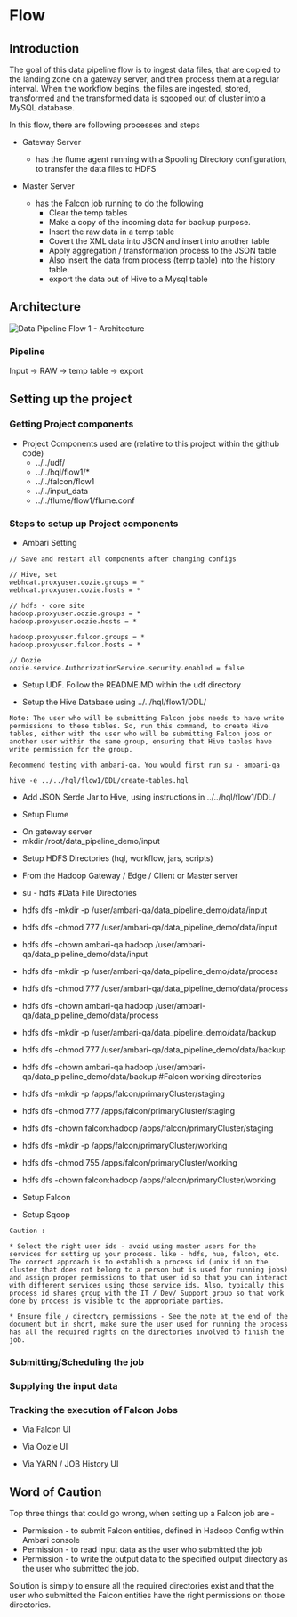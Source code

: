 # Flow

## Introduction

The goal of this data pipeline flow is to ingest data files, that are copied to the landing zone on a gateway server, and then process them at a regular interval. When the workflow begins, the files are ingested, stored, transformed and the transformed data is sqooped out of cluster into a MySQL database. 

In this flow, there are following processes and steps 

* Gateway Server
	* has the flume agent running with a Spooling Directory configuration, to transfer the data files to HDFS
	
* Master Server 
	* has the Falcon job running to do the following	
		* Clear the temp tables
		* Make a copy of the incoming data for backup purpose. 
		* Insert the raw data in a temp table
		* Covert the XML data into JSON and insert into another table 
		* Apply aggregation / transformation process to the JSON table 
		* Also insert the data from process (temp table) into the history table.
		* export the data out of Hive to a Mysql table
		
## Architecture

![Data Pipeline Flow 1 - Architecture](https://raw.githubusercontent.com/sainib/hadoop-demos/master/data-pipeline/flows/flow-1/architecture.png)
		
### Pipeline 

Input -> RAW -> temp table -> export 				

## Setting up the project		

### Getting Project components

* Project Components used are (relative to this project within the github code) 
	* ../../udf/
	* ../../hql/flow1/*
	* ../../falcon/flow1
	* ../../input_data
	* ../../flume/flow1/flume.conf
	

### Steps to setup up Project components

* Ambari Setting
```
// Save and restart all components after changing configs

// Hive, set
webhcat.proxyuser.oozie.groups = *
webhcat.proxyuser.oozie.hosts = *

// hdfs - core site
hadoop.proxyuser.oozie.groups = *
hadoop.proxyuser.oozie.hosts = *

hadoop.proxyuser.falcon.groups = *
hadoop.proxyuser.falcon.hosts = *

// Oozie
oozie.service.AuthorizationService.security.enabled = false

```

* Setup UDF. Follow the README.MD within the udf directory

* Setup the Hive Database using ../../hql/flow1/DDL/
```
Note: The user who will be submitting Falcon jobs needs to have write permissions to these tables. So, run this command, to create Hive tables, either with the user who will be submitting Falcon jobs or another user within the same group, ensuring that Hive tables have write permission for the group.

Recommend testing with ambari-qa. You would first run su - ambari-qa

hive -e ../../hql/flow1/DDL/create-tables.hql
```

* Add JSON Serde Jar to Hive, using instructions in  ../../hql/flow1/DDL/

* Setup Flume
 - On gateway server 
 - mkdir /root/data_pipeline_demo/input

* Setup HDFS Directories (hql, workflow, jars, scripts)
 - From the Hadoop Gateway / Edge / Client or Master server 
 
 - su - hdfs 
 #Data File Directories 
 - hdfs dfs -mkdir -p /user/ambari-qa/data_pipeline_demo/data/input
 - hdfs dfs -chmod 777 /user/ambari-qa/data_pipeline_demo/data/input
 - hdfs dfs -chown ambari-qa:hadoop /user/ambari-qa/data_pipeline_demo/data/input
 
 - hdfs dfs -mkdir -p /user/ambari-qa/data_pipeline_demo/data/process
 - hdfs dfs -chmod 777 /user/ambari-qa/data_pipeline_demo/data/process
 - hdfs dfs -chown ambari-qa:hadoop /user/ambari-qa/data_pipeline_demo/data/process

 - hdfs dfs -mkdir -p /user/ambari-qa/data_pipeline_demo/data/backup
 - hdfs dfs -chmod 777 /user/ambari-qa/data_pipeline_demo/data/backup
 - hdfs dfs -chown ambari-qa:hadoop /user/ambari-qa/data_pipeline_demo/data/backup
#Falcon working directories 
 - hdfs dfs -mkdir -p /apps/falcon/primaryCluster/staging
 - hdfs dfs -chmod 777 /apps/falcon/primaryCluster/staging
 - hdfs dfs -chown falcon:hadoop /apps/falcon/primaryCluster/staging

 - hdfs dfs -mkdir -p /apps/falcon/primaryCluster/working
 - hdfs dfs -chmod 755 /apps/falcon/primaryCluster/working
 - hdfs dfs -chown falcon:hadoop /apps/falcon/primaryCluster/working


* Setup Falcon

* Setup Sqoop

```
Caution : 

* Select the right user ids - avoid using master users for the services for setting up your process. like - hdfs, hue, falcon, etc. The correct approach is to establish a process id (unix id on the cluster that does not belong to a person but is used for running jobs) and assign proper permissions to that user id so that you can interact with different services using those service ids. Also, typically this process id shares group with the IT / Dev/ Support group so that work done by process is visible to the appropriate parties. 

* Ensure file / directory permissions - See the note at the end of the document but in short, make sure the user used for running the process has all the required rights on the directories involved to finish the job. 

```

### Submitting/Scheduling the job



### Supplying the input data 



### Tracking the execution of Falcon Jobs

* Via Falcon UI 

* Via Oozie UI 

* Via YARN / JOB History UI


## Word of Caution 

Top three things that could go wrong, when setting up a Falcon job are - 

* Permission - to submit Falcon entities, defined in Hadoop Config within Ambari console
* Permission - to read input data as the user who submitted the job
* Permission - to write the output data to the specified output directory as the user who submitted the job. 

Solution is simply to ensure all the required directories exist and that the user who submitted the Falcon entities have the right permissions on those directories. 
